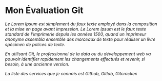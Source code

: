 # Mon Évaluation Git

*Le Lorem Ipsum est simplement du faux texte employé dans la composition et la mise en page avant impression. Le Lorem Ipsum est le faux texte standard de l'imprimerie depuis les années 1500,
quand un imprimeur anonyme assembla ensemble des morceaux de texte pour réaliser un livre spécimen de polices de texte.*

*En utilisant Git, le professionnel de la data ou du développement web va pouvoir identifier rapidement les changements effectués et revenir, si besoin, à une ancienne version.*

*La liste des services que je connais est Github, Gitlab, Gitcracken*





